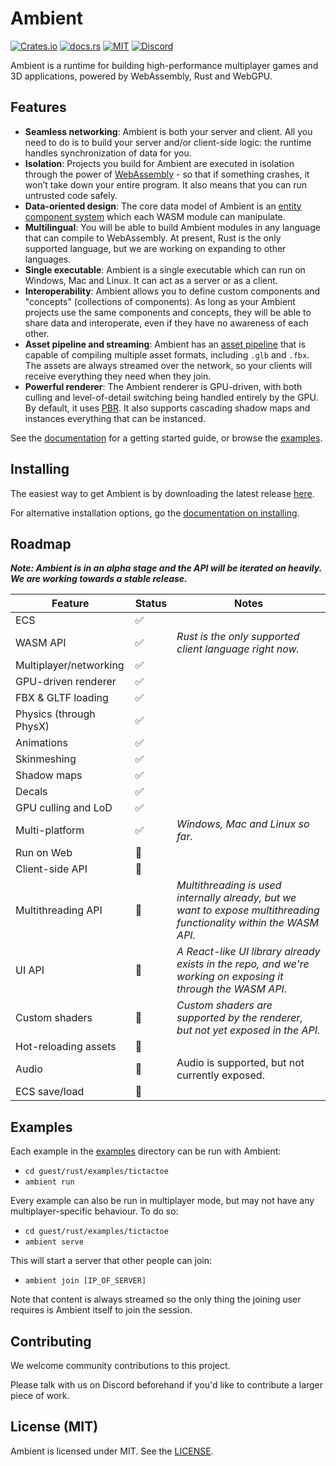# Ambient

[![Crates.io](https://img.shields.io/crates/v/ambient_api)](https://crates.io/crates/ambient_api)
[![docs.rs](https://img.shields.io/docsrs/ambient_api)](https://docs.rs/ambient_api)
[![MIT](https://img.shields.io/badge/license-MIT-blue.svg)](https://github.com/AmbientOrg/Ambient#license)
[![Discord](https://img.shields.io/discord/894505972289134632)](https://discord.gg/gYSM4tHZ)

Ambient is a runtime for building high-performance multiplayer games and 3D applications, powered by WebAssembly, Rust and WebGPU.

## Features

- **Seamless networking**: Ambient is both your server and client. All you need to do is to build your server and/or client-side logic: the runtime handles synchronization of data for you.
- **Isolation**: Projects you build for Ambient are executed in isolation through the power of [WebAssembly](https://webassembly.org/) - so that if something crashes, it won’t take down your entire program. It also means that you can run untrusted code safely.
- **Data-oriented design**: The core data model of Ambient is an [entity component system](https://en.wikipedia.org/wiki/Entity_component_system) which each WASM module can manipulate.
- **Multilingual**: You will be able to build Ambient modules in any language that can compile to WebAssembly. At present, Rust is the only supported language, but we are working on expanding to other languages.
- **Single executable**: Ambient is a single executable which can run on Windows, Mac and Linux. It can act as a server or as a client.
- **Interoperability**: Ambient allows you to define custom components and "concepts" (collections of components). As long as your Ambient projects use the same components and concepts, they will be able to share data and interoperate, even if they have no awareness of each other.
- **Asset pipeline and streaming**: Ambient has an [asset pipeline](https://ambientorg.github.io/Ambient/asset_pipeline.html) that is capable of compiling multiple asset formats, including `.glb` and `.fbx`. The assets are always streamed over the network, so your clients will receive everything they need when they join.
- **Powerful renderer**: The Ambient renderer is GPU-driven, with both culling and level-of-detail switching being handled entirely by the GPU. By default, it uses [PBR](https://en.wikipedia.org/wiki/Physically_based_rendering). It also supports cascading shadow maps and instances everything that can be instanced.

See the [documentation](https://ambientorg.github.io/Ambient/) for a getting started guide, or browse the [examples](https://github.com/AmbientOrg/Ambient/tree/main/guest/rust/examples).

## Installing

The easiest way to get Ambient is by downloading the latest release [here](https://github.com/AmbientOrg/Ambient/releases).

For alternative installation options, go the [documentation on installing](https://ambientorg.github.io/Ambient/installing.html).

## Roadmap

**_Note: Ambient is in an alpha stage and the API will be iterated on heavily. We are working towards a stable release._**

| Feature                 | Status | Notes                                                                                                                |
| ----------------------- | ------ | -------------------------------------------------------------------------------------------------------------------- |
| ECS                     | ✅     |                                                                                                                      |
| WASM API                | ✅     | _Rust is the only supported client language right now._                                                              |
| Multiplayer/networking  | ✅     |                                                                                                                      |
| GPU-driven renderer     | ✅     |                                                                                                                      |
| FBX & GLTF loading      | ✅     |                                                                                                                      |
| Physics (through PhysX) | ✅     |                                                                                                                      |
| Animations              | ✅     |                                                                                                                      |
| Skinmeshing             | ✅     |                                                                                                                      |
| Shadow maps             | ✅     |                                                                                                                      |
| Decals                  | ✅     |                                                                                                                      |
| GPU culling and LoD     | ✅     |                                                                                                                      |
| Multi-platform          | ✅     | _Windows, Mac and Linux so far._                                                                                     |
| Run on Web              | 🚧     |                                                                                                                      |
| Client-side API         | 🚧     |                                                                                                                      |
| Multithreading API      | 🚧     | _Multithreading is used internally already, but we want to expose multithreading functionality within the WASM API._ |
| UI API                  | 🚧     | _A React-like UI library already exists in the repo, and we're working on exposing it through the WASM API._         |
| Custom shaders          | 🚧     | _Custom shaders are supported by the renderer, but not yet exposed in the API._                                      |
| Hot-reloading assets    | 🚧     |                                                                                                                      |
| Audio                   | 🚧     | Audio is supported, but not currently exposed.                                                                       |
| ECS save/load           | 🚧     |                                                                                                                      |

## Examples

Each example in the [examples](./guest/rust/examples/) directory can be run with Ambient:

- `cd guest/rust/examples/tictactoe`
- `ambient run`

Every example can also be run in multiplayer mode, but may not have any multiplayer-specific behaviour. To do so:

- `cd guest/rust/examples/tictactoe`
- `ambient serve`

This will start a server that other people can join:

- `ambient join [IP_OF_SERVER]`

Note that content is always streamed so the only thing the joining user requires is Ambient itself to join the session.

## Contributing

We welcome community contributions to this project.

Please talk with us on Discord beforehand if you'd like to contribute a larger piece of work.

## License (MIT)

Ambient is licensed under MIT. See the [LICENSE](./LICENSE.md).
